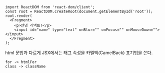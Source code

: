 ```JSX
import ReactDOM from 'react-dom/client';
const root = ReactDOM.createRoot(document.getElementById('root'));
root.render(
  <Fregment>
    <p>안녕 리액트!</p>
    <input id="name" type="text" onBlur="" onFocus="" onMouseDown=""></input>
  </Fregment>
);
```
html 문법과 다르게 JSX에서는 태그 속성을 카멜백(CamelBack) 표기법을 쓴다.

	for -> htmlFor
	class -> className
